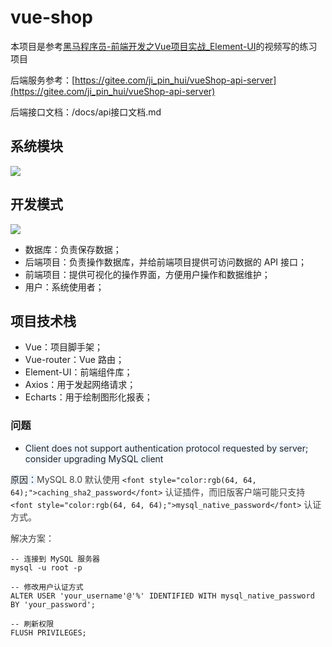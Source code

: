 # vue-shop

本项目是参考[黑马程序员-前端开发之Vue项目实战_Element-UI](https://www.bilibili.com/video/BV1x64y1S7S7?spm_id_from=333.788.player.switch&vd_source=2467d52477b91eac005d50efcda2bfbe&p=11)的视频写的练习项目

后端服务参考：[https://gitee.com/ji_pin_hui/vueShop-api-server](https://gitee.com/ji_pin_hui/vueShop-api-server)

后端接口文档：/docs/api接口文档.md

## 系统模块

![](https://cdn.nlark.com/yuque/0/2025/png/26184762/1744903678698-3cbf8392-4d68-412d-a011-713975bf2ec8.png)

## 开发模式

![](https://cdn.nlark.com/yuque/0/2025/png/26184762/1744904055702-e779db35-4048-4f0c-9f4a-f5ccebb8274f.png)

+ 数据库：负责保存数据；
+ 后端项目：负责操作数据库，并给前端项目提供可访问数据的 API 接口；
+ 前端项目：提供可视化的操作界面，方便用户操作和数据维护；
+ 用户：系统使用者；

## 项目技术栈

+ Vue：项目脚手架；
+ Vue-router：Vue 路由；
+ Element-UI：前端组件库；
+ Axios：用于发起网络请求；
+ Echarts：用于绘制图形化报表；

### 问题
+ <font style="color:rgb(38, 38, 38);background-color:rgb(239, 246, 255);">Client does not support authentication protocol requested by server; consider upgrading MySQL client</font>

<font style="color:rgb(38, 38, 38);background-color:rgb(239, 246, 255);">原因：</font><font style="color:rgb(64, 64, 64);">MySQL 8.0 默认使用 </font>`<font style="color:rgb(64, 64, 64);">caching_sha2_password</font>`<font style="color:rgb(64, 64, 64);"> 认证插件，而旧版客户端可能只支持 </font>`<font style="color:rgb(64, 64, 64);">mysql_native_password</font>`<font style="color:rgb(64, 64, 64);"> 认证方式。</font>

<font style="color:rgb(64, 64, 64);">解决方案：</font>

```plain
-- 连接到 MySQL 服务器
mysql -u root -p

-- 修改用户认证方式
ALTER USER 'your_username'@'%' IDENTIFIED WITH mysql_native_password BY 'your_password';

-- 刷新权限
FLUSH PRIVILEGES;
```
